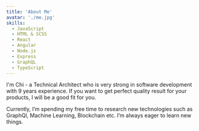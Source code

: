 ```yaml
---
title: 'About Me'
avatar: './me.jpg'
skills:
  - JavaScript
  - HTML & SCSS
  - React
  - Angular
  - Node.js
  - Express
  - GraphQL
  - TypeScript
---
```


I'm Chi - a Technical Architect who is very strong in software development with 9 years experience. If you want to get perfect quality result for your products, I will be a good fit for you.

Currently, I’m spending my free time to research new technologies such as GraphQl, Machine Learning, Blockchain etc. I’m always eager to learn new things.
